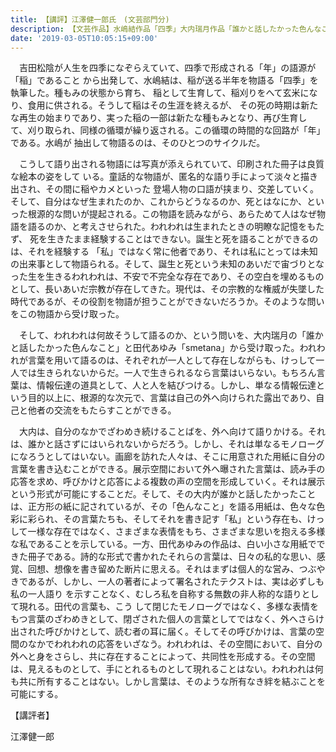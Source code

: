 ```yaml
---
title: 【講評】江澤健一郎氏　(文芸部門分)
description: 【文芸作品】水嶋結作品「四季」大内瑞月作品「誰かと話したかった色んなこと」田代あゆみ作品「smetana」
date: '2019-03-05T10:05:15+09:00'
---
```

　吉田松陰が人生を四季になぞらえていて、四季で形成される「年」の語源が「稲」であること から出発して、水嶋結は、稲が送る半年を物語る「四季」を執筆した。種もみの状態から育ち、 稲として生育して、稲刈りをへて玄米になり、食用に供される。そうして稲はその生涯を終えるが、 その死の時期は新たな再生の始まりであり、実った稲の一部は新たな種もみとなり、再び生育し て、刈り取られ、同様の循環が繰り返される。この循環の時間的な回路が「年」である。水嶋が 抽出して物語るのは、そのひとつのサイクルだ。

　こうして語り出される物語には写真が添えられていて、印刷された冊子は良質な絵本の姿をして いる。童話的な物語が、匿名的な語り手によって淡々と描き出され、その間に稲やカメといった 登場人物の口語が挟まり、交差していく。そして、自分はなぜ生まれたのか、これからどうなるのか、死とはなにか、といった根源的な問いが提起される。この物語を読みながら、あらためて人はなぜ物語を語るのか、と考えさせられた。われわれは生まれたときの明瞭な記憶をもたず、 死を生きたまま経験することはできない。誕生と死を語ることができるのは、それを経験する 「私」ではなく常に他者であり、それは私にとっては未知の出来事として物語られる。そして、誕生と死という未知のあいだで宙づりとなった生を生きるわれわれは、不安で不完全な存在であり、その空白を埋めるものとして、長いあいだ宗教が存在してきた。現代は、その宗教的な権威が失墜した時代であるが、その役割を物語が担うことができないだろうか。そのような問いをこの物語から受け取った。

　そして、われわれは何故そうして語るのか、という問いを、大内瑞月の「誰かと話したかった色んなこと」と田代あゆみ「smetana」から受け取った。われわれが言葉を用いて語るのは、それぞれが一人として存在しながらも、けっして一人では生きられないからだ。一人で生きられるなら言葉はいらない。もちろん言葉は、情報伝達の道具として、人と人を結びつける。しかし、単なる情報伝達という目的以上に、根源的な次元で、言葉は自己の外へ向けられた露出であり、自己と他者の交流をもたらすことができる。 

　大内は、自分のなかでざわめき続けることばを、外へ向けて語りかける。それは、誰かと話さずにはいられないからだろう。しかし、それは単なるモノローグになろうとしてはいない。画廊を訪れた人々は、そこに用意された用紙に自分の言葉を書き込むことができる。展示空間において外へ曝された言葉は、読み手の応答を求め、呼びかけと応答による複数の声の空間を形成していく。それは展示という形式が可能にすることだ。そして、その大内が誰かと話したかったことは、正方形の紙に記されているが、その「色んなこと」を語る用紙は、色々な色彩に彩られ、その言葉たちも、そしてそれを書き記す「私」という存在も、けっして一様な存在ではなく、さまざまな表情をもち、さまざまな思いを抱える多様な私であることを示している。一方、田代あゆみの作品は、白い小さな用紙でできた冊子である。詩的な形式で書かれたそれらの言葉は、日々の私的な思い、感覚、回想、想像を書き留めた断片に思える。それはまずは個人的な営み、つぶやきであるが、しかし、一人の著者によって署名されたテクストは、実は必ずしも私の一人語り を示すことなく、むしろ私を自称する無数の非人称的な語りとして現れる。田代の言葉も、こう して閉じたモノローグではなく、多様な表情をもつ言葉のざわめきとして、閉ざされた個人の言葉としてではなく、外へさらけ出された呼びかけとして、読む者の耳に届く。そしてその呼びかけは、言葉の空間のなかでわれわれの応答をいざなう。われわれは、その空間において、自分の外へと身をさらし、共に存在することによって、共同性を形成する。その空間は、見えるものとして、手にとれるものとして現れることはない。われわれは何も共に所有することはない。しかし言葉は、そのような所有なき絆を結ぶことを可能にする。

【講評者】

江澤健一郎
